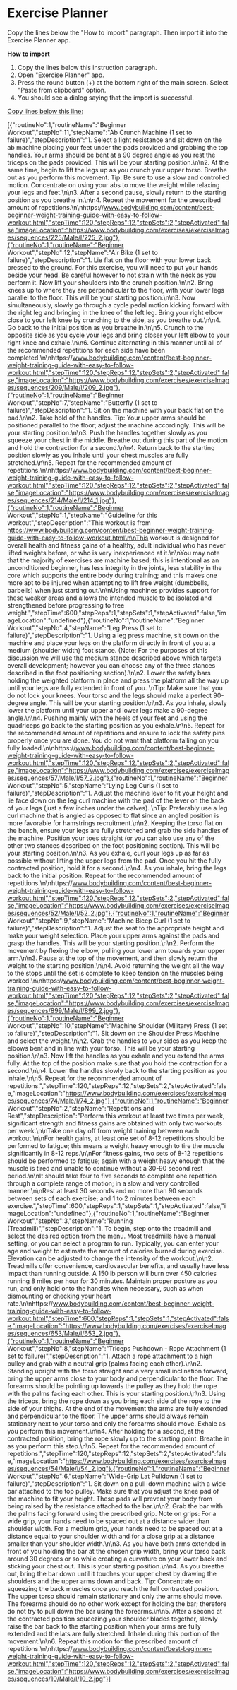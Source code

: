 # Exercise Planner

Copy the lines below the "How to import" paragraph. Then import it into the Exercise Planner app.

<b>How to import</b>
<ol>
  <li>Copy the lines below this instruction paragraph.</li>
  <li>Open "Exercise Planner" app.</li>
  <li>Press the round button (+) at the bottom right of the main screen. Select "Paste from clipboard" option.</li>
  <li>You should see a dialog saying that the import is successful.</li>  
</ol>

<u>Copy lines below this line:</u>

[{"routineNo":1,"routineName":"Beginner Workout","stepNo":11,"stepName":"Ab Crunch Machine (1 set to failure)","stepDescription":"1. Select a light resistance and sit down on the ab machine placing your feet under the pads provided and grabbing the top handles. Your arms should be bent at a 90 degree angle as you rest the triceps on the pads provided. This will be your starting position.\n\n2. At the same time, begin to lift the legs up as you crunch your upper torso. Breathe out as you perform this movement. Tip: Be sure to use a slow and controlled motion. Concentrate on using your abs to move the weight while relaxing your legs and feet.\n\n3. After a second pause, slowly return to the starting position as you breathe in.\n\n4. Repeat the movement for the prescribed amount of repetitions.\n\nhttps://www.bodybuilding.com/content/best-beginner-weight-training-guide-with-easy-to-follow-workout.html","stepTime":120,"stepReps":12,"stepSets":2,"stepActivated":false,"imageLocation":"https://www.bodybuilding.com/exercises/exerciseImages/sequences/225/Male/l/225_2.jpg"},{"routineNo":1,"routineName":"Beginner Workout","stepNo":12,"stepName":"Air Bike (1 set to failure)","stepDescription":"1. Lie flat on the floor with your lower back pressed to the ground. For this exercise, you will need to put your hands beside your head. Be careful however to not strain with the neck as you perform it. Now lift your shoulders into the crunch position.\n\n2. Bring knees up to where they are perpendicular to the floor, with your lower legs parallel to the floor. This will be your starting position.\n\n3. Now simultaneously, slowly go through a cycle pedal motion kicking forward with the right leg and bringing in the knee of the left leg. Bring your right elbow close to your left knee by crunching to the side, as you breathe out.\n\n4. Go back to the initial position as you breathe in.\n\n5. Crunch to the opposite side as you cycle your legs and bring closer your left elbow to your right knee and exhale.\n\n6. Continue alternating in this manner until all of the recommended repetitions for each side have been completed.\n\nhttps://www.bodybuilding.com/content/best-beginner-weight-training-guide-with-easy-to-follow-workout.html","stepTime":120,"stepReps":12,"stepSets":2,"stepActivated":false,"imageLocation":"https://www.bodybuilding.com/exercises/exerciseImages/sequences/209/Male/l/209_2.jpg"},{"routineNo":1,"routineName":"Beginner Workout","stepNo":7,"stepName":"Butterfly (1 set to failure)","stepDescription":"1. Sit on the machine with your back flat on the pad.\n\n2. Take hold of the handles. Tip: Your upper arms should be positioned parallel to the floor; adjust the machine accordingly. This will be your starting position.\n\n3. Push the handles together slowly as you squeeze your chest in the middle. Breathe out during this part of the motion and hold the contraction for a second.\n\n4. Return back to the starting position slowly as you inhale until your chest muscles are fully stretched.\n\n5. Repeat for the recommended amount of repetitions.\n\nhttps://www.bodybuilding.com/content/best-beginner-weight-training-guide-with-easy-to-follow-workout.html","stepTime":120,"stepReps":12,"stepSets":2,"stepActivated":false,"imageLocation":"https://www.bodybuilding.com/exercises/exerciseImages/sequences/214/Male/l/214_1.jpg"},{"routineNo":1,"routineName":"Beginner Workout","stepNo":1,"stepName":"Guideline for this workout","stepDescription":"This workout is from https://www.bodybuilding.com/content/best-beginner-weight-training-guide-with-easy-to-follow-workout.html\n\nThis workout is designed for overall health and fitness gains of a healthy, adult individual who has never lifted weights before, or who is very inexperienced at it.\n\nYou may note that the majority of exercises are machine based; this is intentional as an unconditioned beginner, has less integrity in the joints, less stability in the core which supports the entire body during training; and this makes one more apt to be injured when attempting to lift free weight (dumbbells, barbells) when just starting out.\n\nUsing machines provides support for these weaker areas and allows the intended muscle to be isolated and strengthened before progressing to free weight.","stepTime":600,"stepReps":1,"stepSets":1,"stepActivated":false,"imageLocation":"undefined"},{"routineNo":1,"routineName":"Beginner Workout","stepNo":4,"stepName":"Leg Press (1 set to failure)","stepDescription":"1. Using a leg press machine, sit down on the machine and place your legs on the platform directly in front of you at a medium (shoulder width) foot stance. (Note: For the purposes of this discussion we will use the medium stance described above which targets overall development; however you can choose any of the three stances described in the foot positioning section).\n\n2. Lower the safety bars holding the weighted platform in place and press the platform all the way up until your legs are fully extended in front of you. \nTip: Make sure that you do not lock your knees. Your torso and the legs should make a perfect 90-degree angle. This will be your starting position.\n\n3. As you inhale, slowly lower the platform until your upper and lower legs make a 90-degree angle.\n\n4. Pushing mainly with the heels of your feet and using the quadriceps go back to the starting position as you exhale.\n\n5. Repeat for the recommended amount of repetitions and ensure to lock the safety pins properly once you are done. You do not want that platform falling on you fully loaded.\n\nhttps://www.bodybuilding.com/content/best-beginner-weight-training-guide-with-easy-to-follow-workout.html","stepTime":120,"stepReps":12,"stepSets":2,"stepActivated":false,"imageLocation":"https://www.bodybuilding.com/exercises/exerciseImages/sequences/57/Male/l/57_2.jpg"},{"routineNo":1,"routineName":"Beginner Workout","stepNo":5,"stepName":"Lying Leg Curls (1 set to failure)","stepDescription":"1. Adjust the machine lever to fit your height and lie face down on the leg curl machine with the pad of the lever on the back of your legs (just a few inches under the calves). \nTip: Preferably use a leg curl machine that is angled as opposed to flat since an angled position is more favorable for hamstrings recruitment.\n\n2. Keeping the torso flat on the bench, ensure your legs are fully stretched and grab the side handles of the machine. Position your toes straight (or you can also use any of the other two stances described on the foot positioning section). This will be your starting position.\n\n3. As you exhale, curl your legs up as far as possible without lifting the upper legs from the pad. Once you hit the fully contracted position, hold it for a second.\n\n4. As you inhale, bring the legs back to the initial position. Repeat for the recommended amount of repetitions.\n\nhttps://www.bodybuilding.com/content/best-beginner-weight-training-guide-with-easy-to-follow-workout.html","stepTime":120,"stepReps":12,"stepSets":2,"stepActivated":false,"imageLocation":"https://www.bodybuilding.com/exercises/exerciseImages/sequences/52/Male/l/52_2.jpg"},{"routineNo":1,"routineName":"Beginner Workout","stepNo":9,"stepName":"Machine Bicep Curl (1 set to failure)","stepDescription":"1. Adjust the seat to the appropriate height and make your weight selection. Place your upper arms against the pads and grasp the handles. This will be your starting position.\n\n2. Perform the movement by flexing the elbow, pulling your lower arm towards your upper arm.\n\n3. Pause at the top of the movement, and then slowly return the weight to the starting position.\n\n4. Avoid returning the weight all the way to the stops until the set is complete to keep tension on the muscles being worked.\n\nhttps://www.bodybuilding.com/content/best-beginner-weight-training-guide-with-easy-to-follow-workout.html","stepTime":120,"stepReps":12,"stepSets":2,"stepActivated":false,"imageLocation":"https://www.bodybuilding.com/exercises/exerciseImages/sequences/899/Male/l/899_2.jpg"},{"routineNo":1,"routineName":"Beginner Workout","stepNo":10,"stepName":"Machine Shoulder (Military) Press (1 set to failure)","stepDescription":"1. Sit down on the Shoulder Press Machine and select the weight.\n\n2. Grab the handles to your sides as you keep the elbows bent and in line with your torso. This will be your starting position.\n\n3. Now lift the handles as you exhale and you extend the arms fully. At the top of the position make sure that you hold the contraction for a second.\n\n4. Lower the handles slowly back to the starting position as you inhale.\n\n5. Repeat for the recommended amount of repetitions.","stepTime":120,"stepReps":12,"stepSets":2,"stepActivated":false,"imageLocation":"https://www.bodybuilding.com/exercises/exerciseImages/sequences/74/Male/l/74_2.jpg"},{"routineNo":1,"routineName":"Beginner Workout","stepNo":2,"stepName":"Repetitions and Rest","stepDescription":"Perform this workout at least two times per week, significant strength and fitness gains are obtained with only two workouts per week.\n\nTake one day off from weight training between each workout.\n\nFor health gains, at least one set of 8-12 repetitions should be performed to fatigue; this means a weight heavy enough to tire the muscle significantly in 8-12 reps.\n\nFor fitness gains, two sets of 8-12 repetitions should be performed to fatigue; again with a weight heavy enough that the muscle is tired and unable to continue without a 30-90 second rest period.\n\nIt should take four to five seconds to complete one repetition through a complete range of motion; in a slow and very controlled manner.\n\nRest at least 30 seconds and no more than 90 seconds between sets of each exercise; and 1 to 2 minutes between each exercise.","stepTime":600,"stepReps":1,"stepSets":1,"stepActivated":false,"imageLocation":"undefined"},{"routineNo":1,"routineName":"Beginner Workout","stepNo":3,"stepName":"Running (Treadmill)","stepDescription":"1. To begin, step onto the treadmill and select the desired option from the menu. Most treadmills have a manual setting, or you can select a program to run. Typically, you can enter your age and weight to estimate the amount of calories burned during exercise. Elevation can be adjusted to change the intensity of the workout.\n\n2. Treadmills offer convenience, cardiovascular benefits, and usually have less impact than running outside. A 150 lb person will burn over 450 calories running 8 miles per hour for 30 minutes. Maintain proper posture as you run, and only hold onto the handles when necessary, such as when dismounting or checking your heart rate.\n\nhttps://www.bodybuilding.com/content/best-beginner-weight-training-guide-with-easy-to-follow-workout.html","stepTime":600,"stepReps":1,"stepSets":1,"stepActivated":false,"imageLocation":"https://www.bodybuilding.com/exercises/exerciseImages/sequences/653/Male/l/653_2.jpg"},{"routineNo":1,"routineName":"Beginner Workout","stepNo":8,"stepName":"Triceps Pushdown - Rope Attachment (1 set to failure)","stepDescription":"1. Attach a rope attachment to a high pulley and grab with a neutral grip (palms facing each other).\n\n2. Standing upright with the torso straight and a very small inclination forward, bring the upper arms close to your body and perpendicular to the floor. The forearms should be pointing up towards the pulley as they hold the rope with the palms facing each other. This is your starting position.\n\n3. Using the triceps, bring the rope down as you bring each side of the rope to the side of your thighs. At the end of the movement the arms are fully extended and perpendicular to the floor. The upper arms should always remain stationary next to your torso and only the forearms should move. Exhale as you perform this movement.\n\n4. After holding for a second, at the contracted position, bring the rope slowly up to the starting point. Breathe in as you perform this step.\n\n5. Repeat for the recommended amount of repetitions.","stepTime":120,"stepReps":12,"stepSets":2,"stepActivated":false,"imageLocation":"https://www.bodybuilding.com/exercises/exerciseImages/sequences/54/Male/l/54_2.jpg"},{"routineNo":1,"routineName":"Beginner Workout","stepNo":6,"stepName":"Wide-Grip Lat Pulldown (1 set to failure)","stepDescription":"1. Sit down on a pull-down machine with a wide bar attached to the top pulley. Make sure that you adjust the knee pad of the machine to fit your height. These pads will prevent your body from being raised by the resistance attached to the bar.\n\n2. Grab the bar with the palms facing forward using the prescribed grip. Note on grips: For a wide grip, your hands need to be spaced out at a distance wider than shoulder width. For a medium grip, your hands need to be spaced out at a distance equal to your shoulder width and for a close grip at a distance smaller than your shoulder width.\n\n3. As you have both arms extended in front of you holding the bar at the chosen grip width, bring your torso back around 30 degrees or so while creating a curvature on your lower back and sticking your chest out. This is your starting position.\n\n4. As you breathe out, bring the bar down until it touches your upper chest by drawing the shoulders and the upper arms down and back. Tip: Concentrate on squeezing the back muscles once you reach the full contracted position. The upper torso should remain stationary and only the arms should move. The forearms should do no other work except for holding the bar; therefore do not try to pull down the bar using the forearms.\n\n5. After a second at the contracted position squeezing your shoulder blades together, slowly raise the bar back to the starting position when your arms are fully extended and the lats are fully stretched. Inhale during this portion of the movement.\n\n6. Repeat this motion for the prescribed amount of repetitions.\n\nhttps://www.bodybuilding.com/content/best-beginner-weight-training-guide-with-easy-to-follow-workout.html","stepTime":120,"stepReps":12,"stepSets":2,"stepActivated":false,"imageLocation":"https://www.bodybuilding.com/exercises/exerciseImages/sequences/10/Male/l/10_2.jpg"}]
